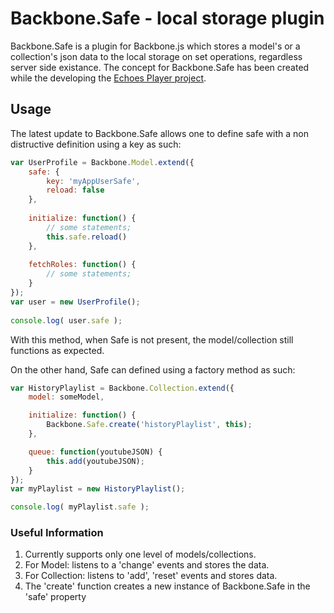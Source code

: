 # Backbone.Safe - local storage plugin
Backbone.Safe is a plugin for Backbone.js which stores a model's or a collection's json data to the local storage on set operations, regardless server side existance.
The concept for Backbone.Safe has been created while the developing the [Echoes Player project](https://github.com/orizens/echoes).

## Usage
The latest update to Backbone.Safe allows one to define safe with a non distructive definition using a key as such:
```javascript
var UserProfile = Backbone.Model.extend({
	safe: {
		key: 'myAppUserSafe',
		reload: false
	},
 
	initialize: function() {
		// some statements;
		this.safe.reload()
	},
 
	fetchRoles: function() {
		// some statements;
	}
});
var user = new UserProfile();
 
console.log( user.safe );
```
With this method, when Safe is not present, the model/collection still functions as expected.

On the other hand, Safe can defined using a factory method as such:
```javascript
var HistoryPlaylist = Backbone.Collection.extend({
	model: someModel,

	initialize: function() {
		Backbone.Safe.create('historyPlaylist', this);
	},

	queue: function(youtubeJSON) {
		this.add(youtubeJSON);
	}
});
var myPlaylist = new HistoryPlaylist();

console.log( myPlaylist.safe );
```

### Useful Information
1. Currently supports only one level of models/collections.
2. For Model: listens to a 'change' events and stores the data.
3. For Collection: listens to 'add', 'reset' events and stores data.
4. The 'create' function creates a new instance of Backbone.Safe in the 'safe' property
